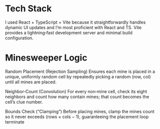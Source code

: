 # Tech Stack
I used React + TypeScript + Vite because it straightforwardly handles dynamic UI updates and I’m most proficient with React and TS. Vite provides a lightning‐fast development server and minimal build configuration.
 
# Minesweeper Logic

Random Placement (Rejection Sampling)
Ensures each mine is placed in a unique, uniformly random cell by repeatedly picking a random (row, col) until all mines are placed.

Neighbor‐Count (Convolution)
For every non‐mine cell, check its eight neighbors and count how many contain mines; that count becomes the cell’s clue number.

Bounds Check (“Clamping”)
Before placing mines, clamp the mines count so it never exceeds (rows × cols − 1), guaranteeing the placement loop terminate